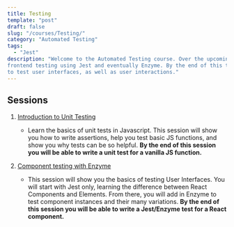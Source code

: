 ```yaml
---
title: Testing
template: "post"
draft: false
slug: "/courses/Testing/"
category: "Automated Testing"
tags:
  - "Jest"
description: "Welcome to the Automated Testing course. Over the upcoming weeks you will dive into 
frontend testing using Jest and eventually Enzyme. By the end of this track you will know how 
to test user interfaces, as well as user interactions." 
---
```


## Sessions

1.  [Introduction to Unit Testing](Session-1-Intro-to-Unit-Testing)

    -   Learn the basics of unit tests in Javascript. This session will show you how to
    write assertions, help you test basic JS functions, and show you why tests can be so helpful. **By the end of this session you
    will be able to write a unit test for a vanilla JS function.** 

2.  [Component testing with Enzyme](Session-2-Component-Testing)

    -   This session will show you the basics of testing User Interfaces. You will start with Jest only, learning
    the difference between React Components and Elements. From there, you will add in Enzyme to test component instances and their many variations. **By the end of this session you will be able to write a Jest/Enzyme test for a React component.**
